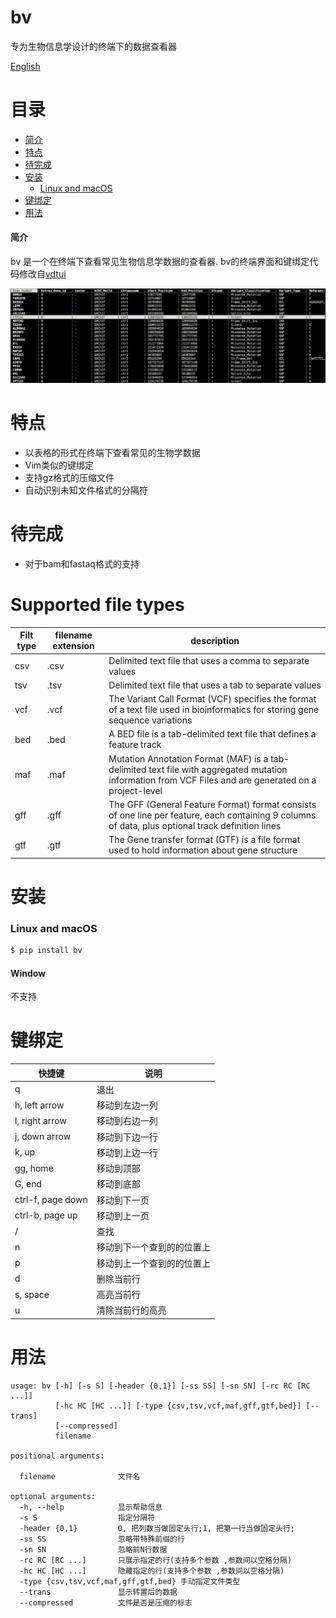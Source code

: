 # bv
专为生物信息学设计的终端下的数据查看器

[English](README.md)
# 目录

- [简介](#简介)
- [特点](#特点)
- [待完成](#待完成)
- [安装](#安装)
  - [Linux and macOS](#Linux-and-macOS)
- [键绑定](#键绑定)
- [用法](#用法)

#### 简介

bv 是一个在终端下查看常见生物信息学数据的查看器. bv的终端界面和键绑定代码修改自[vdtui](https://github.com/saulpw/visidata/blob/stable/visidata/vdtui.py)

 ![Screenshot](screenshots/example.png)



# 特点

- 以表格的形式在终端下查看常见的生物学数据
- Vim类似的键绑定
- 支持gz格式的压缩文件
- 自动识别未知文件格式的分隔符

# 待完成

- 对于bam和fastaq格式的支持


# Supported file types

| Filt type | filename extension | description                                                  |
| --------- | ------------------ | ------------------------------------------------------------ |
| csv       | .csv               | Delimited text file that uses a comma to separate values     |
| tsv       | .tsv               | Delimited text file that uses a tab to separate values       |
| vcf       | .vcf               | The Variant Call Format (VCF) specifies the format of a text file used in bioinformatics for storing gene sequence variations |
| bed       | .bed               | A BED file  is a tab-delimited text file that defines a feature track |
| maf       | .maf               | Mutation Annotation Format (MAF) is a tab-delimited text file with aggregated mutation information from VCF Files and are generated on a project-level |
| gff       | .gff               | The GFF (General Feature Format) format consists of one line per feature, each containing 9 columns of data, plus optional track definition lines |
| gtf       | .gtf               | The Gene transfer format (GTF) is a file format used to hold information about gene structure |


# 安装


### Linux and macOS
```bash
$ pip install bv
```

#### Window
不支持

# 键绑定
| 快捷键             | 说明                                                 |
| ----------------- | ----------------------------------------------------------- |
| q                 | 退出                                                       |
| h, left arrow     | 移动到左边一列                           |
| l, right arrow    | 移动到右边一列                          |
| j, down arrow     | 移动到下边一行                                |
| k, up             | 移动到上边一行                                  |
| gg, home          | 移动到顶部                                             |
| G, end            | 移动到底部                                          |
| ctrl-f, page down | 移动到下一页                                    |
| ctrl-b, page up   | 移动到上一页                                         |
| /                 | 查找                                               |
| n                 | 移动到下一个查到的的位置上     |
| p                 | 移动到上一个查到的的位置上    |
| d                 | 删除当前行                                          |
| s, space          | 高亮当前行                                       |
| u                 | 清除当前行的高亮 

# 用法

```console
usage: bv [-h] [-s S] [-header {0,1}] [-ss SS] [-sn SN] [-rc RC [RC ...]]
          [-hc HC [HC ...]] [-type {csv,tsv,vcf,maf,gff,gtf,bed}] [--trans]
          [--compressed]
          filename

positional arguments:

  filename              文件名

optional arguments:
  -h, --help            显示帮助信息
  -s S                  指定分隔符
  -header {0,1}         0, 把列数当做固定头行;1, 把第一行当做固定头行;
  -ss SS                忽略带特殊前缀的行
  -sn SN                忽略前N行数据
  -rc RC [RC ...]       只展示指定的行(支持多个参数 ,参数间以空格分隔)
  -hc HC [HC ...]       隐藏指定的行(支持多个参数 ,参数间以空格分隔)
  -type {csv,tsv,vcf,maf,gff,gtf,bed} 手动指定文件类型
  --trans               显示转置后的数据
  --compressed          文件是否是压缩的标志
```
